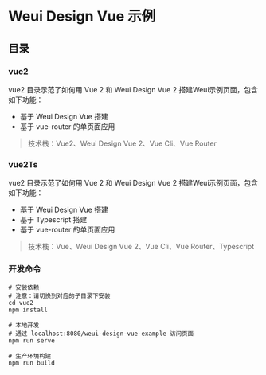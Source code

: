 # Weui Design Vue 示例

## 目录

### vue2

vue2 目录示范了如何用 Vue 2 和 Weui Design Vue 2 搭建Weui示例页面，包含如下功能：

- 基于 Weui Design Vue 搭建
- 基于 vue-router 的单页面应用

> 技术栈：Vue2、Weui Design Vue 2、Vue Cli、Vue Router

### vue2Ts

vue2 目录示范了如何用 Vue 2 和 Weui Design Vue 2 搭建Weui示例页面，包含如下功能：

- 基于 Weui Design Vue 搭建
- 基于 Typescript 搭建
- 基于 vue-router 的单页面应用

> 技术栈：Vue、Weui Design Vue 2、Vue Cli、Vue Router、Typescript

### 开发命令

```base
# 安装依赖
# 注意：请切换到对应的子目录下安装
cd vue2
npm install

# 本地开发
# 通过 localhost:8080/weui-design-vue-example 访问页面
npm run serve

# 生产环境构建
npm run build
```
